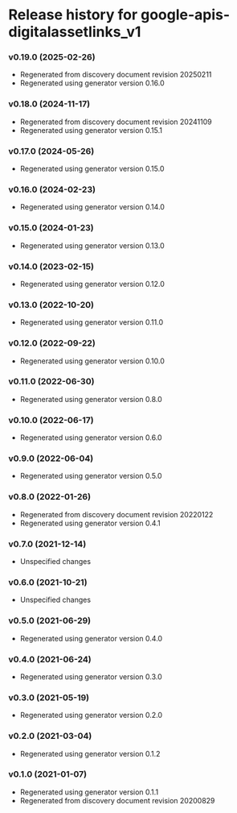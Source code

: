 # Release history for google-apis-digitalassetlinks_v1

### v0.19.0 (2025-02-26)

* Regenerated from discovery document revision 20250211
* Regenerated using generator version 0.16.0

### v0.18.0 (2024-11-17)

* Regenerated from discovery document revision 20241109
* Regenerated using generator version 0.15.1

### v0.17.0 (2024-05-26)

* Regenerated using generator version 0.15.0

### v0.16.0 (2024-02-23)

* Regenerated using generator version 0.14.0

### v0.15.0 (2024-01-23)

* Regenerated using generator version 0.13.0

### v0.14.0 (2023-02-15)

* Regenerated using generator version 0.12.0

### v0.13.0 (2022-10-20)

* Regenerated using generator version 0.11.0

### v0.12.0 (2022-09-22)

* Regenerated using generator version 0.10.0

### v0.11.0 (2022-06-30)

* Regenerated using generator version 0.8.0

### v0.10.0 (2022-06-17)

* Regenerated using generator version 0.6.0

### v0.9.0 (2022-06-04)

* Regenerated using generator version 0.5.0

### v0.8.0 (2022-01-26)

* Regenerated from discovery document revision 20220122
* Regenerated using generator version 0.4.1

### v0.7.0 (2021-12-14)

* Unspecified changes

### v0.6.0 (2021-10-21)

* Unspecified changes

### v0.5.0 (2021-06-29)

* Regenerated using generator version 0.4.0

### v0.4.0 (2021-06-24)

* Regenerated using generator version 0.3.0

### v0.3.0 (2021-05-19)

* Regenerated using generator version 0.2.0

### v0.2.0 (2021-03-04)

* Regenerated using generator version 0.1.2

### v0.1.0 (2021-01-07)

* Regenerated using generator version 0.1.1
* Regenerated from discovery document revision 20200829

